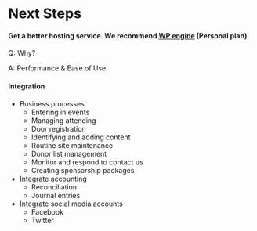 # Next Steps

#### Get a better hosting service.  We recommend [WP engine](http://wpengine.com/ "WP engine") (Personal plan).

Q: Why?

A: Performance & Ease of Use.

#### Integration
* Business processes
  * Entering in events
  * Managing attending
  * Door registration
  * Identifying and adding content
  * Routine site maintenance
  * Donor list management
  * Monitor and respond to contact us
  * Creating sponsorship packages
* Integrate accounting
  * Reconciliation
  * Journal entries
* Integrate social media accounts
  * Facebook
  * Twitter

